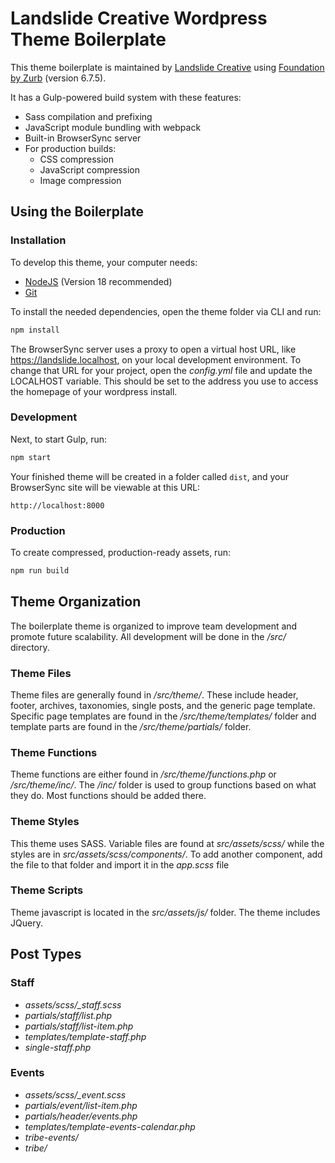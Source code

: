 # Landslide Creative Wordpress Theme Boilerplate

This theme boilerplate is maintained by [Landslide Creative](https://landslidecreative.com) using [Foundation by Zurb](https://foundation.zurb.com/sites/docs/) (version 6.7.5).

It has a Gulp-powered build system with these features:

- Sass compilation and prefixing
- JavaScript module bundling with webpack
- Built-in BrowserSync server
- For production builds:
  - CSS compression
  - JavaScript compression
  - Image compression

## Using the Boilerplate

### Installation

To develop this theme, your computer needs:

- [NodeJS](https://nodejs.org/en/) (Version 18 recommended)
- [Git](https://git-scm.com/)

To install the needed dependencies, open the theme folder via CLI and run:

```bash
npm install
```

The BrowserSync server uses a proxy to open a virtual host URL, like https://landslide.localhost, on your local development environment. To change that URL for your project, open the _config.yml_ file and update the LOCALHOST variable. This should be set to the address you use to access the homepage of your wordpress install.

### Development

Next, to start Gulp, run: 

```bash
npm start
```

Your finished theme will be created in a folder called `dist`, and your BrowserSync site will be viewable at this URL:

```
http://localhost:8000
```

### Production

To create compressed, production-ready assets, run:

```bash
npm run build
```

## Theme Organization

The boilerplate theme is organized to improve team development and promote future scalability. All development will be done in the _/src/_ directory.

### Theme Files

Theme files are generally found in _/src/theme/_. These include header, footer, archives, taxonomies, single posts, and the generic page template. Specific page templates are found in the _/src/theme/templates/_ folder and template parts are found in the _/src/theme/partials/_ folder.

### Theme Functions

Theme functions are either found in _/src/theme/functions.php_ or _/src/theme/inc/_. The _/inc/_ folder is used to group functions based on what they do. Most functions should be added there.

### Theme Styles

This theme uses SASS. Variable files are found at _src/assets/scss/_ while the styles are in _src/assets/scss/components/_. To add another component, add the file to that folder and import it in the _app.scss_ file

### Theme Scripts

Theme javascript is located in the _src/assets/js/_ folder. The theme includes JQuery.

## Post Types

### Staff
  - _assets/scss/\_staff.scss_
  - _partials/staff/list.php_
  - _partials/staff/list-item.php_
  - _templates/template-staff.php_
  - _single-staff.php_

### Events
  - _assets/scss/\_event.scss_
  - _partials/event/list-item.php_
  - _partials/header/events.php_
  - _templates/template-events-calendar.php_
  - _tribe-events/_
  - _tribe/_

